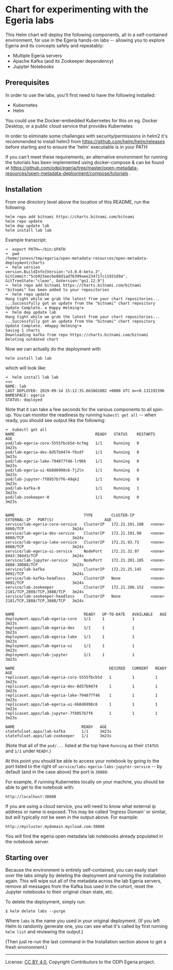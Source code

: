 <!-- SPDX-License-Identifier: CC-BY-4.0 -->
<!-- Copyright Contributors to the ODPi Egeria project. -->

# Chart for experimenting with the Egeria labs

This Helm chart will deploy the following components, all in a self-contained environment,
for use in the Egeria hands-on labs -- allowing you to explore Egeria and its concepts safely
and repeatably:

- Multiple Egeria servers
- Apache Kafka (and its Zookeeper dependency)
- Jupyter Notebooks

## Prerequisites

In order to use the labs, you'll first need to have the following installed:

- Kubernetes
- Helm

You could use the Docker-embedded Kubernetes for this on eg. Docker Desktop,
or a public cloud service that provides Kubernetes 

In order to eliminate some challenges with security/permissions in helm2 it's recommended to install
helm3 from https://github.com/helm/helm/releases before starting and to ensure the 'helm' executable is in your PATH

If you can't meet these requirements, an alternative environment for running the tutorials has been implemented using docker-compose & can be found at https://github.com/odpi/egeria/tree/master/open-metadata-resources/open-metadata-deployment/compose/tutorials .

## Installation

From one directory level above the location of this README, run the following:

```shell script
helm repo add bitnami https://charts.bitnami.com/bitnami
helm repo update
helm dep update lab
helm install lab lab
```
Example transcript:
```text
➜  export PATH=~/bin:$PATH
➜  pwd
/home/jonesn/tmp/egeria/open-metadata-resources/open-metadata-deployment/charts
➜  helm version
version.BuildInfo{Version:"v3.0.0-beta.3", GitCommit:"5cb923eecbe80d1ad76399aee234717c11931d9a", GitTreeState:"clean", GoVersion:"go1.12.9"}
➜  helm repo add bitnami https://charts.bitnami.com/bitnami
"bitnami" has been added to your repositories
➜  helm repo update
Hang tight while we grab the latest from your chart repositories...
...Successfully got an update from the "bitnami" chart repository
Update Complete. ⎈ Happy Helming!⎈
➜  helm dep update lab
Hang tight while we grab the latest from your chart repositories...
...Successfully got an update from the "bitnami" chart repository
Update Complete. ⎈Happy Helming!⎈
Saving 1 charts
Downloading kafka from repo https://charts.bitnami.com/bitnami
Deleting outdated chart
```
Now we can actually do the deployment with
```shell script
helm install lab lab
```
which will look like:
```text
➜  helm install lab lab                                                                                  <<<
NAME: lab
LAST DEPLOYED: 2019-09-14 15:12:35.663861002 +0000 UTC m=+0.131192396
NAMESPACE: egeria
STATUS: deployed
```
Note that it can take a few seconds for the various components to all spin-up. You can monitor
the readiness by running `kubectl get all` -- when ready, you should see output like the following:
```text
➜  kubectl get all
NAME                                   READY   STATUS    RESTARTS   AGE
pod/lab-egeria-core-5555fbcb5d-hcfmg   1/1     Running   0          3m23s
pod/lab-egeria-dev-8d57b9474-f8zdf     1/1     Running   0          3m23s
pod/lab-egeria-lake-794877f46-lr96k    1/1     Running   0          3m23s
pod/lab-egeria-ui-6b8d6998c6-7j2ln     1/1     Running   0          3m23s
pod/lab-jupyter-7f8957b7f6-49qk2       1/1     Running   0          3m23s
pod/lab-kafka-0                        1/1     Running   1          3m23s
pod/lab-zookeeper-0                    1/1     Running   0          3m23s


NAME                              TYPE        CLUSTER-IP       EXTERNAL-IP   PORT(S)                      AGE
service/lab-egeria-core-service   ClusterIP   172.21.191.188   <none>        8080/TCP                     3m24s
service/lab-egeria-dev-service    ClusterIP   172.21.191.90    <none>        8080/TCP                     3m24s
service/lab-egeria-lake-service   ClusterIP   172.21.93.73     <none>        8080/TCP                     3m24s
service/lab-egeria-ui-service     NodePort    172.21.32.97     <none>        8443:30443/TCP               3m24s
service/lab-jupyter-service       NodePort    172.21.201.185   <none>        8888:30888/TCP               3m23s
service/lab-kafka                 ClusterIP   172.21.25.145    <none>        9092/TCP                     3m24s
service/lab-kafka-headless        ClusterIP   None             <none>        9092/TCP                     3m24s
service/lab-zookeeper             ClusterIP   172.21.206.152   <none>        2181/TCP,2888/TCP,3888/TCP   3m24s
service/lab-zookeeper-headless    ClusterIP   None             <none>        2181/TCP,2888/TCP,3888/TCP   3m24s


NAME                              READY   UP-TO-DATE   AVAILABLE   AGE
deployment.apps/lab-egeria-core   1/1     1            1           3m23s
deployment.apps/lab-egeria-dev    1/1     1            1           3m23s
deployment.apps/lab-egeria-lake   1/1     1            1           3m23s
deployment.apps/lab-egeria-ui     1/1     1            1           3m23s
deployment.apps/lab-jupyter       1/1     1            1           3m23s

NAME                                         DESIRED   CURRENT   READY   AGE
replicaset.apps/lab-egeria-core-5555fbcb5d   1         1         1       3m23s
replicaset.apps/lab-egeria-dev-8d57b9474     1         1         1       3m23s
replicaset.apps/lab-egeria-lake-794877f46    1         1         1       3m23s
replicaset.apps/lab-egeria-ui-6b8d6998c6     1         1         1       3m23s
replicaset.apps/lab-jupyter-7f8957b7f6       1         1         1       3m23s

NAME                             READY   AGE
statefulset.apps/lab-kafka       1/1     3m23s
statefulset.apps/lab-zookeeper   1/1     3m23s
```
(Note that all of the `pod/...` listed at the top have `Running` as their `STATUS` and `1/1` under `READY`.)

At this point you should be able to access your notebook by going to the port listed to the right of
`service/labs-egeria-labs-jupyter-service` -- by default (and in the case above) the port is `30888`:

For example, if running Kubernetes locally on your machine, you should be able to get to the notebook
with:

```text
http://localhost:30888
```
If you are using a cloud service, you will need to know what external ip address or name is exposed. This may be called 'Ingress Domain' or similar, but will typically not be seen in the output above. For example:
```
http://mycluster.mydomain.mycloud.com:30888
```

You will find the egeria open metadata lab notebooks already populated in the notebook server.
## Starting over

Because the environment is entirely self-contained, you can easily start over the labs simply
by deleting the deployment and running the installation again. This will wipe out all of the
metadata across the lab Egeria servers, remove all messages from the Kafka bus used in the cohort,
reset the Jupyter notebooks to their original clean state, etc.

To delete the deployment, simply run:

```shell script
$ helm delete labs --purge
```

Where `labs` is the name you used in your original deployment. (If you left Helm to randomly
generate one, you can see what it's called by first running `helm list` and reviewing the output.)

(Then just re-run the last command in the Installation section above to get a fresh environment.)

----
License: [CC BY 4.0](https://creativecommons.org/licenses/by/4.0/),
Copyright Contributors to the ODPi Egeria project.
